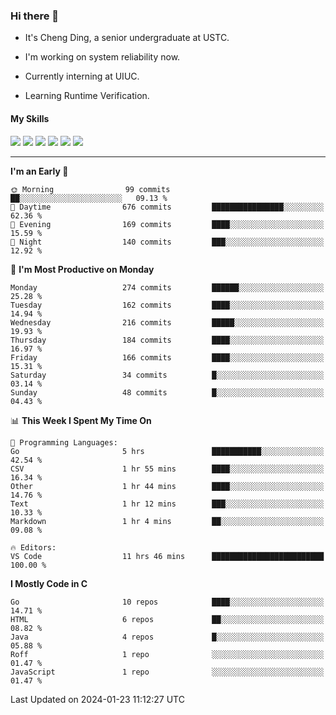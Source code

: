 ### Hi there 👋

* It's Cheng Ding, a senior undergraduate at USTC.
  
* I'm working on system reliability now.

* Currently interning at UIUC.

* Learning Runtime Verification.

#### My Skills

![](https://img.shields.io/badge/C++-65318e?logo=cplusplus&logoColor=fff)
![](https://img.shields.io/badge/Python-3e74a2?logo=python&logoColor=fff)
![](https://img.shields.io/badge/C-5654a2?logo=c&logoColor=fff)
![](https://img.shields.io/badge/Go-00aaff?logo=go&logoColor=fff)
![](https://img.shields.io/badge/Docker-0088ff?logo=docker&logoColor=fff)
![](https://img.shields.io/badge/Apache-D22128?logo=apache&logoColor=fff)

---
<!--START_SECTION:waka-->
**I'm an Early 🐤** 

```text
🌞 Morning                99 commits          ██░░░░░░░░░░░░░░░░░░░░░░░   09.13 % 
🌆 Daytime                676 commits         ████████████████░░░░░░░░░   62.36 % 
🌃 Evening                169 commits         ████░░░░░░░░░░░░░░░░░░░░░   15.59 % 
🌙 Night                  140 commits         ███░░░░░░░░░░░░░░░░░░░░░░   12.92 % 
```
📅 **I'm Most Productive on Monday** 

```text
Monday                   274 commits         ██████░░░░░░░░░░░░░░░░░░░   25.28 % 
Tuesday                  162 commits         ████░░░░░░░░░░░░░░░░░░░░░   14.94 % 
Wednesday                216 commits         █████░░░░░░░░░░░░░░░░░░░░   19.93 % 
Thursday                 184 commits         ████░░░░░░░░░░░░░░░░░░░░░   16.97 % 
Friday                   166 commits         ████░░░░░░░░░░░░░░░░░░░░░   15.31 % 
Saturday                 34 commits          █░░░░░░░░░░░░░░░░░░░░░░░░   03.14 % 
Sunday                   48 commits          █░░░░░░░░░░░░░░░░░░░░░░░░   04.43 % 
```


📊 **This Week I Spent My Time On** 

```text
💬 Programming Languages: 
Go                       5 hrs               ███████████░░░░░░░░░░░░░░   42.54 % 
CSV                      1 hr 55 mins        ████░░░░░░░░░░░░░░░░░░░░░   16.34 % 
Other                    1 hr 44 mins        ████░░░░░░░░░░░░░░░░░░░░░   14.76 % 
Text                     1 hr 12 mins        ███░░░░░░░░░░░░░░░░░░░░░░   10.33 % 
Markdown                 1 hr 4 mins         ██░░░░░░░░░░░░░░░░░░░░░░░   09.08 % 

🔥 Editors: 
VS Code                  11 hrs 46 mins      █████████████████████████   100.00 % 
```

**I Mostly Code in C** 

```text
Go                       10 repos            ████░░░░░░░░░░░░░░░░░░░░░   14.71 % 
HTML                     6 repos             ██░░░░░░░░░░░░░░░░░░░░░░░   08.82 % 
Java                     4 repos             █░░░░░░░░░░░░░░░░░░░░░░░░   05.88 % 
Roff                     1 repo              ░░░░░░░░░░░░░░░░░░░░░░░░░   01.47 % 
JavaScript               1 repo              ░░░░░░░░░░░░░░░░░░░░░░░░░   01.47 % 
```




 Last Updated on 2024-01-23 11:12:27 UTC
<!--END_SECTION:waka-->
